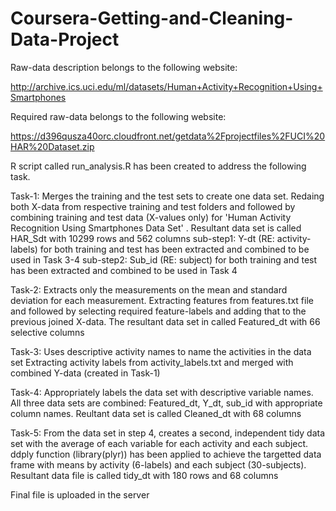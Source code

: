 Coursera-Getting-and-Cleaning-Data-Project
==========================================
Raw-data description belongs to the following website: 

http://archive.ics.uci.edu/ml/datasets/Human+Activity+Recognition+Using+Smartphones 

Required raw-data belongs to the following website: 

https://d396qusza40orc.cloudfront.net/getdata%2Fprojectfiles%2FUCI%20HAR%20Dataset.zip 

 R script called run_analysis.R has been created to address the following task. 
 
Task-1: Merges the training and the test sets to create one data set.
Redaing both X-data from respective training and test folders and followed by combining training and test data (X-values only) for 'Human Activity Recognition Using Smartphones Data Set' . Resultant data set is called HAR_Sdt with 10299 rows and 562 columns
sub-step1: Y-dt (RE: activity-labels) for both training and test has been extracted and combined to be used in Task 3-4
sub-step2: Sub_id (RE: subject) for both training and test has been extracted and combined to be used in Task 4

Task-2: Extracts only the measurements on the mean and standard deviation for each measurement. 
Extracting features from features.txt file and followed by selecting required feature-labels and adding that to the previous joined X-data. The resultant data set in called Featured_dt with 66 selective columns 

Task-3: Uses descriptive activity names to name the activities in the data set
Extracting activity labels from activity_labels.txt and merged with combined Y-data (created in Task-1)

Task-4: Appropriately labels the data set with descriptive variable names. 
All three data sets are combined: Featured_dt, Y_dt, sub_id with appropriate column names. Reultant data set is called Cleaned_dt with 68 columns

Task-5: From the data set in step 4, creates a second, independent tidy data set with the average of each variable for each activity and each subject.
ddply function (library(plyr)) has been applied to achieve the targetted data frame with means by activity (6-labels) and each subject (30-subjects). Resultant data file is called tidy_dt with 180 rows and 68 columns

Final file is uploaded in the server
